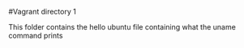 #Vagrant directory 1

This folder contains the hello ubuntu file containing what the uname command prints
